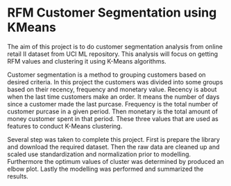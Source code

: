 # RFM Customer Segmentation using KMeans

The aim of this project is to do customer segmentation analysis from online retail II dataset from UCI ML repository. This analysis will focus on getting RFM values and clustering it using K-Means algorithms.

Customer segmentation is a method to grouping customers based on desired criteria. In this project the customers was divided into some groups based on their recency, frequency and monetary value. Recency is about when the last time customers make an order. It means the number of days since a customer made the last purcase. Frequency is the total number of customer purcase in a given period. Then monetary is the total amount of money customer spent in that period. These three values that are used as features to conduct K-Means clustering.

Several step was taken to complete this project. First is prepare the library and download the required dataset. Then the raw data are cleaned up and scaled use standardization and normalization prior to modelling. Furthermore the optimum values of cluster was determined by produced an elbow plot. Lastly the modelling was performed and summarized the results.
